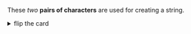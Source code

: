 These _two_ **pairs of characters** are used for creating a string.

<details>
<summary>flip the card</summary>
<br>

# `' '` or `" "`

You can use either character, it does not matter.

## `' '`

- _singular_: single quote
- _plural_: single quotes

## `" "`

- _singular_: double quote
- _plural_: double quotes

```js
'use strict';

let simpleString = 'abc';

let dogNoise = 'the dog says "woof"';
let catNoise = "the cat says 'meow'";
```

> PS. _back-ticks_ (<code>\` \`</code>) can also be used to create a _template
> literal_, you'll learn about this in Debugging.

</details>

